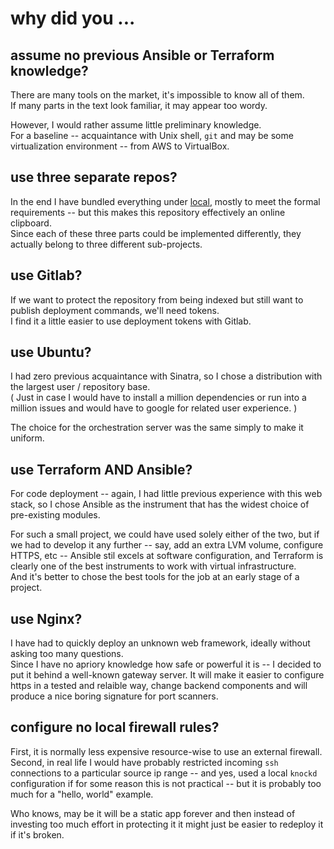# why did you ...

## assume no previous Ansible or Terraform knowledge?

There are many tools on the market, it's impossible to know all of them.     
If many parts in the text look familiar, it may appear too wordy.   

However, I would rather assume little preliminary knowledge.   
For a baseline -- acquaintance with Unix shell, `git` and may be some virtualization environment -- from AWS to VirtualBox.


## use three separate repos?

In the end I have bundled everything under [local](local), mostly to meet the formal requirements -- but this makes this repository effectively an online clipboard.   
Since each of these three parts could be implemented differently, they actually belong to three different sub-projects.

## use Gitlab?

If we want to protect the repository from being indexed but still want to publish deployment commands, we'll need tokens.   
I find it a little easier to use deployment tokens with Gitlab.

## use Ubuntu?

I had zero previous acquaintance with Sinatra, so I chose a distribution with the largest user / repository 
base.   
( Just in case I would have to install a million dependencies or run into a million issues and would have to google for related user experience. )

The choice for the orchestration server was the same simply to make it uniform. 

## use Terraform AND Ansible?

For code deployment -- again, I had little previous experience with this web stack, 
so I chose Ansible as the instrument that has the widest choice of pre-existing modules.

For such a small project, we could have used solely either of the two, 
but if we had to develop it any further -- say, add an extra LVM volume, configure HTTPS, etc -- Ansible stil excels at software configuration, 
and Terraform is clearly one of the best instruments to work with virtual infrastructure.   
And it's better to chose the best tools for the job at an early stage of a project.

## use Nginx?

I have had to quickly deploy an unknown web framework, ideally without asking too many questions.   
Since I have no apriory knowledge how safe or powerful it is -- I decided to put it behind a well-known gateway server. 
It will make it easier to configure https in a tested and relaible way, change backend components and will produce a nice boring signature for port scanners.

## configure no local firewall rules?

First, it is normally less expensive resource-wise to use an external firewall. 
Second, in real life I would have probably restricted incoming `ssh` connections to a particular source ip range -- and yes, 
used a local `knockd` configuration if for some reason this is not practical -- but it is probably too much for a "hello, world" example.

Who knows, may be it will be a static app forever and then instead of investing too much effort in protecting it it might just be easier to redeploy it if it's broken.

